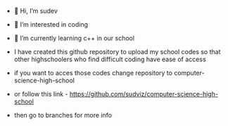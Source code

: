 - 👋 Hi, I’m sudev
- 👀 I’m interested in coding 
- 🌱 I’m currently learning c++ in our school 
- I have created this github repository to upload my school codes so that other highschoolers who find difficult coding have ease of access

- if you want to acces those codes change repository to computer-science-high-school
- or follow this link - https://github.com/sudviz/computer-science-high-school
- then go to branches for more info

<!---
sudviz/sudviz is a ✨ special ✨ repository because its `README.md` (this file) appears on your GitHub profile.
You can click the Preview link to take a look at your changes.
--->
